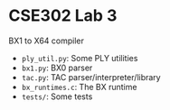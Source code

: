 # CSE302 Lab 3

BX1 to X64 compiler

* `ply_util.py`: Some PLY utilities
* `bx1.py`: BX0 parser
* `tac.py`: TAC parser/interpreter/library
* `bx_runtimes.c`: The BX runtime
* `tests/`: Some tests

